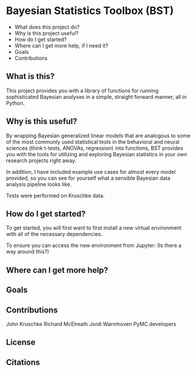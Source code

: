 # Bayesian Statistics Toolbox (BST) 

- What does this project do?
- Why is this project useful?
- How do I get started?
- Where can I get more help, if I need it?
- Goals
- Contributions

## What is this?
This project provides you with a library of functions for running sophisticated Bayesian analyses in a simple, straight forward manner, all in Python. 

## Why is this useful?
By wrapping Bayesian generalized linear models that are analogous to some of the most commonly used statistical tests in the behavioral and neural sciences (think t-tests, ANOVAs, regression) into functions, BST provides you with the tools for utilizing and exploring Bayesian statistics in your own research projects right away.

In addition, I have included example use cases for almost every model provided, so you can see for yourself what a sensible Bayesian data analysis pipeline looks like. 

Tests were performed on Kruschke data. 


## How do I get started?
To get started, you will first want to first install a new virtual environment with all of the necessary dependencies.

To ensure you can access the new environment from Jupyter: (Is there a way around this?)


## Where can I get more help?


## Goals

## Contributions
John Kruschke
Richard McElreath
Jordi Warmhoven
PyMC developers


## License


## Citations


